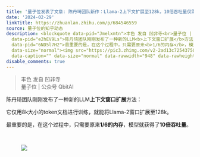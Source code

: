 ```yaml
---
title: '量子位发表了文章: 陈丹琦团队新作：Llama-2上下文扩展至128k，10倍吞吐量仅需1/6内存'
date: '2024-02-29'
linkTitle: https://zhuanlan.zhihu.com/p/684546559
source: 量子位的知乎动态
description: <blockquote data-pid="Jmelxmtn">丰色 发自 凹非寺<br>量子位 | 公众号 QbitAI</blockquote><p
  data-pid="e2hEV9Ls">陈丹琦团队刚刚发布了一种新的LLM<b>上下文窗口扩展</b>方法：</p><p data-pid="ATOZasSb">它仅用8k大小的token文档进行训练，就能将Llama-2窗口扩展至128k。</p><p
  data-pid="6ND5l7H2">最重要的是，在这个过程中，只需要原来<b>1/6的内存</b>，模型就获得了<b>10倍吞吐量</b>。</p><p class="ztext-empty-paragraph"><br></p><figure
  data-size="normal"><img src="https://pic3.zhimg.com/v2-2ad13c72543750a008d2ca865d401796_1440w.jpg"
  data-caption="" data-size="normal" data-rawwidth="948" data-rawheight="1100" ...
disable_comments: true
---
```

<blockquote data-pid="Jmelxmtn">丰色 发自 凹非寺<br>量子位 | 公众号 QbitAI</blockquote><p data-pid="e2hEV9Ls">陈丹琦团队刚刚发布了一种新的LLM<b>上下文窗口扩展</b>方法：</p><p data-pid="ATOZasSb">它仅用8k大小的token文档进行训练，就能将Llama-2窗口扩展至128k。</p><p data-pid="6ND5l7H2">最重要的是，在这个过程中，只需要原来<b>1/6的内存</b>，模型就获得了<b>10倍吞吐量</b>。</p><p class="ztext-empty-paragraph"><br></p><figure data-size="normal"><img src="https://pic3.zhimg.com/v2-2ad13c72543750a008d2ca865d401796_1440w.jpg" data-caption="" data-size="normal" data-rawwidth="948" data-rawheight="1100" ...